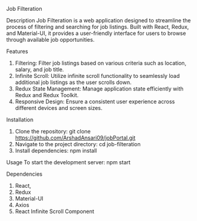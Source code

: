 Job Filteration

Description
Job Filteration is a web application designed to streamline the process of filtering and searching for job listings. Built with React, Redux, and Material-UI, it provides a user-friendly interface for users to browse through available job opportunities.

Features

1. Filtering: Filter job listings based on various criteria such as location, salary, and job title.
2. Infinite Scroll: Utilize infinite scroll functionality to seamlessly load additional job listings as the user scrolls down.
3. Redux State Management: Manage application state efficiently with Redux and Redux Toolkit.
4. Responsive Design: Ensure a consistent user experience across different devices and screen sizes.

Installation

1. Clone the repository: git clone https://github.com/ArshadAnsari09/jobPortal.git
2. Navigate to the project directory: cd job-filteration
3. Install dependencies: npm install

Usage
To start the development server:
npm start

Dependencies

1. React,
2. Redux
3. Material-UI
4. Axios
5. React Infinite Scroll Component

